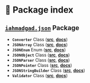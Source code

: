 # 📄 Package index

## [**`iahmadgad.json`**](https://github.com/iAhmadGad/Java-JSON-Handler/tree/main/src/iahmadgad/json) Package
- **`Converter`** Class ([**src**](https://github.com/iAhmadGad/Java-JSON-Handler/blob/main/src/dev/iahmadgad/json/Converter.java), [**docs**]())
- **`JSONArray`** Class ([**src**](https://github.com/iAhmadGad/Java-JSON-Handler/blob/main/src/dev/iahmadgad/json/JSONArray.java), [**docs**]())
- **`JSONEnum`** Enum ([**src**](https://github.com/iAhmadGad/Java-JSON-Handler/blob/main/src/dev/iahmadgad/json/JSONEnum.java), [**docs**]())
- **`JSONObject`** Class ([**src**](https://github.com/iAhmadGad/Java-JSON-Handler/blob/main/src/dev/iahmadgad/json/JSONObject.java), [**docs**]())
- **`JSONParser`** Class ([**src**](https://github.com/iAhmadGad/Java-JSON-Handler/blob/main/src/dev/iahmadgad/json/JSONParser.java), [**docs**]())
- **`JSONPointer`** Class ([**src**](https://github.com/iAhmadGad/Java-JSON-Handler/blob/main/src/dev/iahmadgad/json/JSONPointer.java), [**docs**]())
- **`JSONStringBuilder`** Class ([**src**](https://github.com/iAhmadGad/Java-JSON-Handler/blob/main/src/dev/iahmadgad/json/JSONStringBuilder.java), [**docs**]())
- **`Validator`** Class ([**src**](https://github.com/iAhmadGad/Java-JSON-Handler/blob/main/src/dev/iahmadgad/json/Validator.java), [**docs**]())
